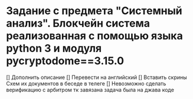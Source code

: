 # Задание с предмета "Системный анализ". Блокчейн система реализованная с помощью языка python 3 и модуля pycryptodome==3.15.0  

[] Дополнить описание
[] Перевести на английский
[] Вставить скрины Схем их документов в беседе в телеге
[] Невозможно сделать верификацию с арбитром тк завязана задача была на джава коде
